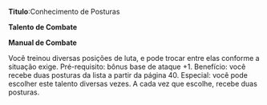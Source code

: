 **Titulo**:Conhecimento de Posturas

**Talento de Combate**

**Manual de Combate**

 Você treinou diversas posições de luta, e pode trocar entre elas conforme a situação exige. Pré-requisito: bônus base de ataque +1. Benefício: você recebe duas posturas da lista a partir da página 40. Especial: você pode escolher este talento diversas vezes. A cada vez que escolhe, recebe duas posturas.